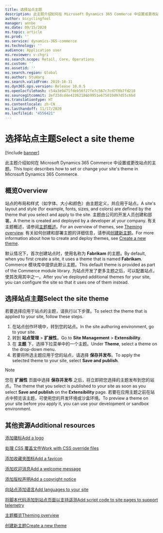 ```yaml
---
title: 选择站点主题
description: 此主题介绍如何在 Microsoft Dynamics 365 Commerce 中设置或更改站点的主题。
author: bicyclingfool
manager: annbe
ms.date: 09/15/2020
ms.topic: article
ms.prod: ''
ms.service: dynamics-365-commerce
ms.technology: ''
audience: Application user
ms.reviewer: v-chgri
ms.search.scope: Retail, Core, Operations
ms.custom: ''
ms.assetid: ''
ms.search.region: Global
ms.author: StuHarg
ms.search.validFrom: 2019-10-31
ms.dyn365.ops.version: Release 10.0.5
ms.openlocfilehash: c54a3e9471fdeb56f27fe7c567c7cd7f0b7fd218
ms.sourcegitcommit: 2ef23dcd4e42362186b9951e675010d97d55c6bd
ms.translationtype: HT
ms.contentlocale: zh-CN
ms.lasthandoff: 11/17/2020
ms.locfileid: "4556421"
---
```

# <a name="select-a-site-theme"></a><span data-ttu-id="8a47d-103">选择站点主题</span><span class="sxs-lookup"><span data-stu-id="8a47d-103">Select a site theme</span></span>

[!include [banner](includes/banner.md)]

<span data-ttu-id="8a47d-104">此主题介绍如何在 Microsoft Dynamics 365 Commerce 中设置或更改站点的主题。</span><span class="sxs-lookup"><span data-stu-id="8a47d-104">This topic describes how to set or change your site's theme in Microsoft Dynamics 365 Commerce.</span></span>

## <a name="overview"></a><span data-ttu-id="8a47d-105">概览</span><span class="sxs-lookup"><span data-stu-id="8a47d-105">Overview</span></span>

<span data-ttu-id="8a47d-106">站点的布局和样式（如字体、大小和颜色）由主题定义，并应用于站点。</span><span class="sxs-lookup"><span data-stu-id="8a47d-106">A site's layout and style (for example, fonts, sizes, and colors) are defined by the theme that you select and apply to the site.</span></span> <span data-ttu-id="8a47d-107">主题由公司的开发人员创建和部署。</span><span class="sxs-lookup"><span data-stu-id="8a47d-107">A theme is created and deployed by a developer at your company.</span></span> <span data-ttu-id="8a47d-108">有关主题概述，请参阅[主题概述](e-commerce-extensibility/theming.md)。</span><span class="sxs-lookup"><span data-stu-id="8a47d-108">For an overview of themes, see [Theming overview](e-commerce-extensibility/theming.md).</span></span> <span data-ttu-id="8a47d-109">有关如何创建和部署主题的详细信息，请参阅[创建新主题](e-commerce-extensibility/create-theme.md)。</span><span class="sxs-lookup"><span data-stu-id="8a47d-109">For more information about how to create and deploy themes, see [Create a new theme](e-commerce-extensibility/create-theme.md).</span></span>

<span data-ttu-id="8a47d-110">默认情况下，首次创建站点时，使用名称为 **Fabrikam** 的主题。</span><span class="sxs-lookup"><span data-stu-id="8a47d-110">By default, when you first create a site, it uses a theme that is named **Fabrikam**.</span></span> <span data-ttu-id="8a47d-111">Commerce 模块库中提供此默认主题。</span><span class="sxs-lookup"><span data-stu-id="8a47d-111">This default theme is provided as part of the Commerce module library.</span></span> <span data-ttu-id="8a47d-112">为站点开发了更多主题之后，可以配置站点，使其改用其中之一。</span><span class="sxs-lookup"><span data-stu-id="8a47d-112">After you've deployed additional themes for your site, you can configure the site so that it uses one of them instead.</span></span>

## <a name="select-the-site-theme"></a><span data-ttu-id="8a47d-113">选择站点主题</span><span class="sxs-lookup"><span data-stu-id="8a47d-113">Select the site theme</span></span>

<span data-ttu-id="8a47d-114">若要选择应用于站点的主题，请执行以下步骤。</span><span class="sxs-lookup"><span data-stu-id="8a47d-114">To select the theme that is applied to your site, follow these steps.</span></span>

1. <span data-ttu-id="8a47d-115">在站点创作环境中，转到您的站点。</span><span class="sxs-lookup"><span data-stu-id="8a47d-115">In the site authoring environment, go to your site.</span></span>
1. <span data-ttu-id="8a47d-116">转到 **站点管理** \> **扩展性**。</span><span class="sxs-lookup"><span data-stu-id="8a47d-116">Go to **Site Management** \> **Extensibility**.</span></span>
1. <span data-ttu-id="8a47d-117">在 **主题** 下，选择下拉菜单中的一个主题。</span><span class="sxs-lookup"><span data-stu-id="8a47d-117">Under **Theme**, select a theme on the drop-down menu.</span></span>
1. <span data-ttu-id="8a47d-118">若要将所选主题应用于您的站点，请选择 **保存并发布**。</span><span class="sxs-lookup"><span data-stu-id="8a47d-118">To apply the selected theme to your site, select **Save and publish**.</span></span>

> [!NOTE]
> <span data-ttu-id="8a47d-119">您在 **扩展性** 页面中选择 **保存并发布** 之后，将立即把您选择的主题发布到您的站点。</span><span class="sxs-lookup"><span data-stu-id="8a47d-119">The theme that you select is published to your site as soon as you select **Save and publish** on the **Extensibility** page.</span></span> <span data-ttu-id="8a47d-120">若要在应用主题之前在站点中预览该主题，可使用您的开发环境或沙盒环境。</span><span class="sxs-lookup"><span data-stu-id="8a47d-120">To preview a theme on your site before you apply it, you can use your development or sandbox environment.</span></span>

## <a name="additional-resources"></a><span data-ttu-id="8a47d-121">其他资源</span><span class="sxs-lookup"><span data-stu-id="8a47d-121">Additional resources</span></span>

[<span data-ttu-id="8a47d-122">添加徽标</span><span class="sxs-lookup"><span data-stu-id="8a47d-122">Add a logo</span></span>](add-logo.md)

[<span data-ttu-id="8a47d-123">处理 CSS 覆盖文件</span><span class="sxs-lookup"><span data-stu-id="8a47d-123">Work with CSS override files</span></span>](css-override-files.md)

[<span data-ttu-id="8a47d-124">添加收藏夹图标</span><span class="sxs-lookup"><span data-stu-id="8a47d-124">Add a favicon</span></span>](add-favicon.md)

[<span data-ttu-id="8a47d-125">添加欢迎消息</span><span class="sxs-lookup"><span data-stu-id="8a47d-125">Add a welcome message</span></span>](add-welcome-message.md)

[<span data-ttu-id="8a47d-126">添加版权声明</span><span class="sxs-lookup"><span data-stu-id="8a47d-126">Add a copyright notice</span></span>](add-copyright-notice.md)

[<span data-ttu-id="8a47d-127">向站点添加语言</span><span class="sxs-lookup"><span data-stu-id="8a47d-127">Add languages to your site</span></span>](add-languages-to-site.md)

[<span data-ttu-id="8a47d-128">将脚本代码添加到站点页面以支持遥测</span><span class="sxs-lookup"><span data-stu-id="8a47d-128">Add script code to site pages to support telemetry</span></span>](add-telemetry.md)

[<span data-ttu-id="8a47d-129">主题概览</span><span class="sxs-lookup"><span data-stu-id="8a47d-129">Theming overview</span></span>](e-commerce-extensibility/theming.md)

[<span data-ttu-id="8a47d-130">创建新主题</span><span class="sxs-lookup"><span data-stu-id="8a47d-130">Create a new theme</span></span>](e-commerce-extensibility/create-theme.md)


